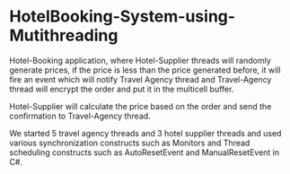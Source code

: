 # HotelBooking-System-using-Mutithreading
Hotel-Booking application, where Hotel-Supplier threads will randomly generate prices, if the price is less than the price generated before, it will fire an event which will notify Travel Agency thread and Travel-Agency thread will encrypt the order and put it in the multicell buffer.

Hotel-Supplier will calculate the price based on the order and send the confirmation to Travel-Agency thread. 

We started 5 travel agency threads and 3 hotel supplier threads and used various synchronization constructs such as Monitors and Thread scheduling constructs such as  AutoResetEvent and ManualResetEvent in C#.
